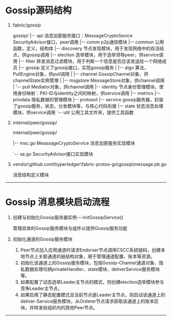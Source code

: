 # Gossip源码结构

1. fabric/gossip

   gossip/
   |-- api 	消息加密服务接口：MessageCryptoSevice SecurityAdvisor接口，peer调用
   |-- comm 	p2p通信模块
   |-- common 	公用函数，定义，结构体
   |-- discovery	节点发现模块，用于发现网络中的存活结点，供gossip调用
   |-- election	   选举模块，用于选举领导peer，供service调用
   |-- filter		转发消息过滤模块，用于判断一个信息是否应该发送给一个网络成员
   |-- gossip	定义了gossip接口，实现goosip服务
   |   |-- algo	算法，PullEngine对象，供pull调用
   |   |-- channel	GossipChannel对象，供channelState实例管理
   |   |-- msgstore	MessageStore对象，供channel调用
   |    '-- pull	Mediator对象，供channel调用
   |-- identity	节点身份管理模块，使用身份映射：PKI-ID与identity之间的映射，供service调用
   |-- metrics
   |-- privdata 	隐私数据的管理模块
   |-- protoext
   |-- service		gossip服务器，封装了gossip服务，状态，分发模块等，与核心代码衔接
   |-- state			状态消息处理模块，供service调用
   `-- util			   公用工具文件夹，提供工具函数

2. internal/peer/gossip/

   internal/peer/gossip/

   |-- msc.go		MeassageCryptoService 消息加密服务实现模块

   `-- sa.go 		  SecurityAdvisor接口实现模块

3. vendor\github.com\hyperledger\fabric-protos-go\gossip\message.pb.go

   消息结构定义模块

---

# Gossip 消息模块启动流程

1. 创建与初始化Gossip服务器实例---initGossipService()

   管理具体的Gossip服务模块与组件以提供Gossip服务功能

2. 初始化通道的Gossip服务模块

   1. Peer节点加入应用通道时请求Endorser节点调用CSCC系统链码，创建本地节点上关联通道的链结构对象，用于管理通道配置、账本等资源。
   2. 初始化该通道上的Gossip服务模块，包括Gossip-Channel通道对象、隐私数据处理句柄privateHandler、state模块、deliverService服务模块等。
   3. 如果配置了动态选举Leader主节点的模式，则创建election选举模块参与竞争Leader主节点。
   4. 如果启用了静态配置模式且当前节点是Leader主节点，则启动该通道上的deliver-Service服务模块，从Orderer节点请求获取该通道上的账本区块，并转发给组织内的其他Peer节点。

---





